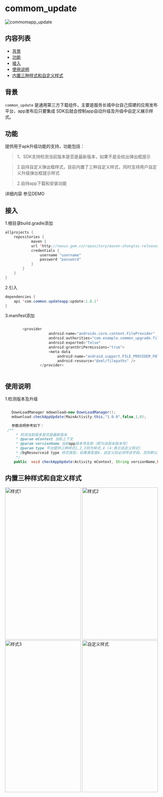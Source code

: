 # commom_update

![commomapp_update](https://img.shields.io/badge/build-1.0.1-brightgreen.svg?style=flat-square)
## 内容列表

- [背景](#背景)
- [功能](#功能)
- [接入](#接入)
- [使用说明](#使用说明)
- [内置三种样式和自定义样式](#内置三种样式和自定义样式)

## 背景

`common_update` 是通用第三方下载组件，主要是服务长城中台自己搭建的应用发布平台，app发布后只要集成
SDK后就会控制app自动升级及升级中自定义展示样式。

## 功能
提供用于apk升级功能的支持，功能包括：

> 1、SDK支持检测当前版本是否是最新版本，如果不是会给出弹出框提示

> 2.自持自定义弹出框样式，目前内置了三种自定义样式，同时支持用户自定义升级弹出框提示样式

> 2.自持app下载和安装功能



详细内容 参见DEMO
 
## 接入

1.根目录build.gradle添加

```java
allprojects {
    repositories {
            maven {
            url 'http://nexus.gwm.cn/repository/maven-zhongtai-releases/'
            credentials {
                username "username"
                password "password"
            }
        }
    }
}

```

2.引入


```java
dependencies {
    api 'com.common.updateapp:update:1.0.1'
}
```
3.manifest添加

```java

        <provider
                    android:name="androidx.core.content.FileProvider"
                    android:authorities="com.example.common_upgrade.fileProvider"
                    android:exported="false"
                    android:grantUriPermissions="true">
                    <meta-data
                        android:name="android.support.FILE_PROVIDER_PATHS"
                        android:resource="@xml/filepaths" />
                </provider>
    
```


## 使用说明

1.检测版本及升级

```java

   DownLoadManager mdownload=new DownLoadManager();
   mdownload.checkAppUpdate(MainActivity.this,"1.0.0",false,1,0);

   参数说明参考如下：
 /**
     * 检测当前版本是否是最新版本
     * @param mContext 当前上下文
     * @param versionName 当前app版本号名称（即为该版本版本号）
     * @param type 平台提供三种样式1,2,3则为样式,4 (4:表示自定义样式)
     * @bgResourceid type 样式类型，如果类型是4，自定义则必须传该字段，否则默认为0 就行
     */
    public  void checkAppUpdate(Activity mContext, String versionName,boolean force,int type,int bgResourceid)

```


## 内置三种样式和自定义样式

<img src="http://chuantu.xyz/t6/741/1611645490x-1404755671.jpg" width="250" height="500" alt="样式1"/>
<img src="http://chuantu.xyz/t6/741/1611645536x2073530386.jpg" width="250" height="500" alt="样式2"/>
<br/>
<img src="http://chuantu.xyz/t6/741/1611645578x1700468761.jpg" width="250" height="500" alt="样式3"/>
<img src="http://chuantu.xyz/t6/741/1611645601x-591243047.jpg" width="250" height="500" alt="自定义样式"/>


